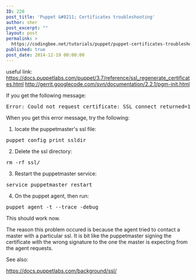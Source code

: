 ```yaml
---
ID: 228
post_title: 'Puppet &#8211; Certificates troubleshooting'
author: sher
post_excerpt: ""
layout: post
permalink: >
  https://codingbee.net/tutorials/puppet/puppet-certificates-troubleshooting
published: true
post_date: 2014-12-19 00:00:00
---
```

useful link:  
https://docs.puppetlabs.com/puppet/3.7/reference/ssl_regenerate_certificates.html 
http://gerrit.googlecode.com/svn/documentation/2.2.1/pgm-init.html



If you get the following message:

<pre>
Error: Could not request certificate: SSL_connect returned=1 errno=0 state=SSLv3 read server certificate B: certificate verify failed:
</pre>


When you get this error message, try the following:

1. locate the puppetmaster's ssl file:

<pre>
puppet config print ssldir
</pre>


2. Delete the ssl directory:

<pre>
rm -rf ssl/
</pre>

3. Restart the puppetmaster service:

<pre>
service puppetmaster restart
</pre>


4. On the puppet agent, then run:

<pre>
puppet agent -t --trace -debug
</pre>


This should work now. 

The reason this problem occured is because the agent tried to contact a master with a particular ssl. It is bit like the puppetmaster signing the certificate with the wrong signature to the one the master is expecting from the agent requests. 


See also:

https://docs.puppetlabs.com/background/ssl/